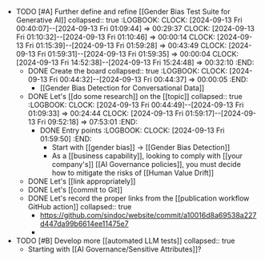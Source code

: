 - TODO [#A] Further define and refine [[Gender Bias Test Suite for Generative AI]]
  collapsed:: true
  :LOGBOOK:
  CLOCK: [2024-09-13 Fri 00:40:07]--[2024-09-13 Fri 01:09:44] =>  00:29:37
  CLOCK: [2024-09-13 Fri 01:10:32]--[2024-09-13 Fri 01:10:46] =>  00:00:14
  CLOCK: [2024-09-13 Fri 01:15:39]--[2024-09-13 Fri 01:59:28] =>  00:43:49
  CLOCK: [2024-09-13 Fri 01:59:31]--[2024-09-13 Fri 01:59:35] =>  00:00:04
  CLOCK: [2024-09-13 Fri 14:52:38]--[2024-09-13 Fri 15:24:48] =>  00:32:10
  :END:
	- DONE Create the board
	  collapsed:: true
	  :LOGBOOK:
	  CLOCK: [2024-09-13 Fri 00:44:32]--[2024-09-13 Fri 00:44:37] =>  00:00:05
	  :END:
		- [[Gender Bias Detection for Conversational Data]]
	- DONE Let's [[do some research]] on the [[topic]]
	  collapsed:: true
	  :LOGBOOK:
	  CLOCK: [2024-09-13 Fri 00:44:49]--[2024-09-13 Fri 01:09:33] =>  00:24:44
	  CLOCK: [2024-09-13 Fri 01:59:17]--[2024-09-13 Fri 09:52:18] =>  07:53:01
	  :END:
		- DONE Entry points
		  :LOGBOOK:
		  CLOCK: [2024-09-13 Fri 01:59:50]
		  :END:
			- Start with [[gender bias]] -> [[Gender Bias Detection]]
			- As a [[business capability]], looking to comply with [[your company's]] [[AI Governance policies]], you must decide how to mitigate the risks of [[Human Value Drift]]
	- DONE Let's [[link appropriately]]
	- DONE Let's [[commit to Git]]
	- DONE Let's record the proper links from the [[publication workflow GitHub action]]
	  collapsed:: true
		- https://github.com/sindoc/website/commit/a10016d8a69538a227d447da99b6614ee11475e7
		-
- TODO [#B] Develop more [[automated LLM tests]]
  collapsed:: true
	- Starting with [[AI Governance/Sensitive Attributes]]?